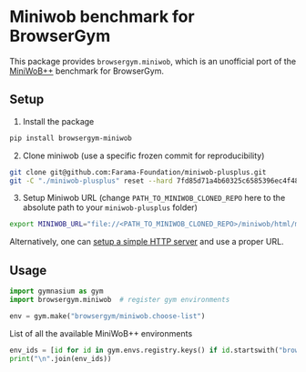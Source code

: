 # Miniwob benchmark for BrowserGym

This package provides `browsergym.miniwob`, which is an unofficial port of the [MiniWoB++](https://miniwob.farama.org/) benchmark for BrowserGym.

## Setup

1. Install the package
```sh
pip install browsergym-miniwob
```

2. Clone miniwob (use a specific frozen commit for reproducibility)
```sh
git clone git@github.com:Farama-Foundation/miniwob-plusplus.git
git -C "./miniwob-plusplus" reset --hard 7fd85d71a4b60325c6585396ec4f48377d049838
```

3. Setup Miniwob URL (change `PATH_TO_MINIWOB_CLONED_REPO` here to the absolute path to your `miniwob-plusplus` folder)
```sh
export MINIWOB_URL="file://<PATH_TO_MINIWOB_CLONED_REPO>/miniwob/html/miniwob/"
```

Alternatively, one can [setup a simple HTTP server](https://miniwob.farama.org/content/viewing/) and use a proper URL.

## Usage

```python
import gymnasium as gym
import browsergym.miniwob  # register gym environments

env = gym.make("browsergym/miniwob.choose-list")
```

List of all the available MiniWoB++ environments
```python
env_ids = [id for id in gym.envs.registry.keys() if id.startswith("browsergym/miniwob")]
print("\n".join(env_ids))
```
